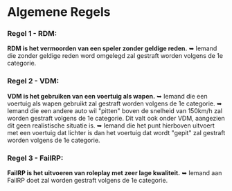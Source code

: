 # Algemene Regels

### Regel 1 - RDM:
**RDM is het vermoorden van een speler zonder geldige reden.**
➥ Iemand die zonder geldige reden word omgelegd zal gestraft worden volgens de 1e categorie.

### Regel 2 - VDM:
**VDM is het gebruiken van een voertuig als wapen.**
➥ Iemand die een voertuig als wapen gebruikt zal gestraft worden volgens de 1e categorie.</lu>
➥ Iemand die een andere auto wil "pitten" boven de snelheid van 150km/h zal worden gestraft volgens de 1e categorie. Dit valt ook onder VDM, aangezien dit geen realistische situatie is.
➥ Iemand die het punt hierboven uitvoert met een voertuig dat lichter is dan het voertuig dat wordt "gepit" zal gestraft worden volgens de 1e categorie.

### Regel 3 - FailRP:
**FailRP is het uitvoeren van roleplay met zeer lage kwaliteit.**
➥ Iemand aan FailRP doet zal worden gestraft volgens de 1e categorie.
